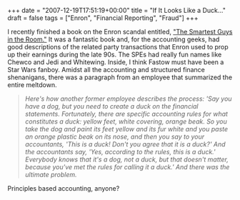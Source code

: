 +++
date = "2007-12-19T17:51:19+00:00"
title = "If It Looks Like a Duck..."
draft = false
tags = ["Enron", "Financial Reporting", "Fraud"]
+++

I recently finished a book on the Enron scandal entitled, ["The Smartest Guys in the Room."](http://www.amazon.com/Smartest-Guys-Room-Amazing-Scandalous/dp/B000EUKRC2/ref=pd_bbs_sr_2?ie=UTF8&s=books&qid=1198086559&sr=8-2) It was a fantastic book and, for the accounting geeks, had good descriptions of the related party transactions that Enron used to prop up their earnings during the late 90s. The SPEs had really fun names like Chewco and Jedi and Whitewing. Inside, I think Fastow must have been a Star Wars fanboy. Amidst all the accounting and structured finance shenanigans, there was a paragraph from an employee that summarized the entire meltdown.

> _Here's how another former employee describes the process: 'Say you have a dog, but you need to create a duck on the financial statements. Fortunately, there are specific accounting rules for what constitutes a duck: yellow feet, white covering, orange beak. So you take the dog and paint its feet yellow and its fur white and you paste an orange plastic beak on its nose, and then you say to your accountants, 'This is a duck! Don't you agree that it is a duck?' And the accountants say, 'Yes, according to the rules, this is a duck.' Everybody knows that it's a dog, not a duck, but that doesn't matter, because you've met the rules for calling it a duck.' And there was the ultimate problem._

Principles based accounting, anyone?
